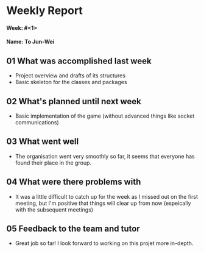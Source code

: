 # Weekly Report

#### Week: #<1>
#### Name: To Jun-Wei

## 01 What was accomplished last week
- Project overview and drafts of its structures
- Basic skeleton for the classes and packages

## 02 What's planned until next week
- Basic implementation of the game (without advanced things like socket communications)

## 03 What went well
- The organisation went very smoothly so far, it seems that everyone has found their place in the group.

## 04 What were there problems with
- It was a little difficult to catch up for the week as I missed out on the first meeting, but I'm positive that things will clear up from now (espeically with the subsequent meetings)

## 05 Feedback to the team and tutor
- Great job so far! I look forward to working on this projet more in-depth.

